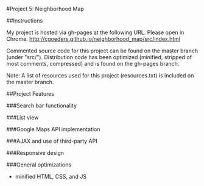 #Project 5: Neighborhood Map



##Instructions

My project is hosted via gh-pages at the following URL. Please open in Chrome. 
http://cgoeders.github.io/neighborhood_map/src/index.html

Commented source code for this project can be found on the master branch (under "src/"). Distribution code has been optimized (minified, stripped of most comments, compressed) and is found on the gh-pages branch.

Note: A list of resources used for this project (resources.txt) is included on the master branch. 



##Project Features


###Search bar functionality


###List view


###Google Maps API implementation


###AJAX and use of third-party API


###Responsive design


###General optimizations
- minified HTML, CSS, and JS




